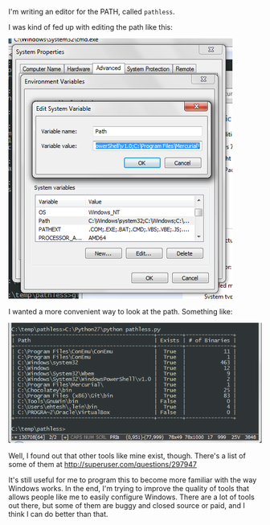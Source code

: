 I'm writing an editor for the PATH, called `pathless`. 

I was kind of fed up with editing the path like this:

![oldway](oldway.png)

I wanted a more convenient way to look at the path. Something like:

![newway_prototype](newway_prototype.png)

Well, I found out that other tools like mine exist, though. There's a list of some of them at http://superuser.com/questions/297947

It's still useful for me to program this to become more familiar with the way Windows works. In the end, I'm trying to improve the quality of tools that allows people like me to easily configure Windows. There are a lot of tools out there, but some of them are buggy and closed source or paid, and I think I can do better than that.

